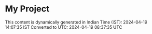 # My Project

This content is dynamically generated in Indian Time (IST): 2024-04-19 14:07:35 IST
Converted to UTC: 2024-04-19 08:37:35 UTC
